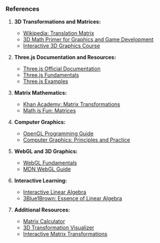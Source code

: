 ### References

1. **3D Transformations and Matrices:**
   - [Wikipedia: Translation Matrix](https://en.wikipedia.org/wiki/Translation_(geometry))
   - [3D Math Primer for Graphics and Game Development](https://gamemath.com/book/intro.html)
   - [Interactive 3D Graphics Course](https://www.udacity.com/course/interactive-3d-graphics--cs291)

2. **Three.js Documentation and Resources:**
   - [Three.js Official Documentation](https://threejs.org/docs/)
   - [Three.js Fundamentals](https://threejsfundamentals.org/)
   - [Three.js Examples](https://threejs.org/examples/)

3. **Matrix Mathematics:**
   - [Khan Academy: Matrix Transformations](https://www.khanacademy.org/math/linear-algebra/matrix-transformations)
   - [Math is Fun: Matrices](https://www.mathsisfun.com/algebra/matrix-introduction.html)

4. **Computer Graphics:**
   - [OpenGL Programming Guide](https://www.khronos.org/opengl/wiki/OpenGL_Programming_Guide)
   - [Computer Graphics: Principles and Practice](https://www.pearson.com/us/higher-education/program/Hughes-Computer-Graphics-Principles-and-Practice-3rd-Edition/PGM332836.html)

5. **WebGL and 3D Graphics:**
   - [WebGL Fundamentals](https://webglfundamentals.org/)
   - [MDN WebGL Guide](https://developer.mozilla.org/en-US/docs/Web/API/WebGL_API/Tutorial)

6. **Interactive Learning:**
   - [Interactive Linear Algebra](https://textbooks.math.gatech.edu/ila/)
   - [3Blue1Brown: Essence of Linear Algebra](https://www.3blue1brown.com/topics/linear-algebra)

7. **Additional Resources:**
   - [Matrix Calculator](https://matrixcalc.org/)
   - [3D Transformation Visualizer](https://www.desmos.com/3d)
   - [Interactive Matrix Transformations](https://www.geogebra.org/m/zbq8n3yk) 